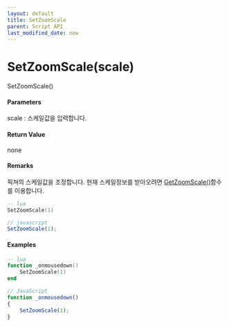 ```yaml
---
layout: default
title: SetZoomScale
parent: Script API
last_modified_date: now
---
```

# SetZoomScale\(scale\)

SetZoomScale\(\)

#### Parameters

scale : 스케일값을 입력합니다.

#### Return Value

none

#### Remarks

픽쳐의 스케일값을 조정합니다. 현재 스케일정보를 받아오려면 [GetZoomScale\(\)](/ScriptAPI\GetZoomScale.html)함수를 이용합니다.

```lua
-- lua
SetZoomScale(1)
```

```js
// javascript
SetZoomScale(1);
```

#### 

#### Examples

```lua
-- lua
function _onmousedown()    
    SetZoomScale(1)
end
```

```js
// JavaScript
function _onmousedown()
{    
    SetZoomScale(1);
}
```



